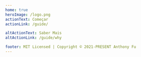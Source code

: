 ```yaml
---
home: true
heroImage: /logo.png
actionText: Começar
actionLink: /guide/

altActionText: Saber Mais
altActionLink: /guide/why

footer: MIT Licensed | Copyright © 2021-PRESENT Anthony Fu
---
```

